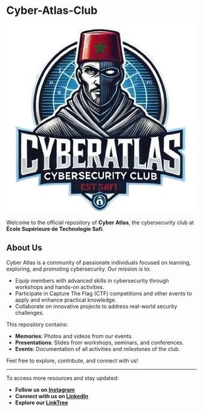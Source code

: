 # Cyber-Atlas-Club  

<div align="center">
  <img src="https://github.com/Anaximandr0s/Cyber-Atlas-Club/blob/main/Memories%202023/Est-Safi.png" alt="CyberAtlas Logo" />
</div>

Welcome to the official repository of **Cyber Atlas**, the cybersecurity club at **École Supérieure de Technologie Safi**.  

## About Us  
Cyber Atlas is a community of passionate individuals focused on learning, exploring, and promoting cybersecurity. Our mission is to:  
- Equip members with advanced skills in cybersecurity through workshops and hands-on activities.  
- Participate in Capture The Flag (CTF) competitions and other events to apply and enhance practical knowledge.  
- Collaborate on innovative projects to address real-world security challenges.  

This repository contains:  
- **Memories**: Photos and videos from our events.  
- **Presentations**: Slides from workshops, seminars, and conferences.  
- **Events**: Documentation of all activities and milestones of the club.  

Feel free to explore, contribute, and connect with us!  

---

To access more resources and stay updated:  
- **Follow us on [Instagram](https://www.instagram.com/cyberatlas_ests)**  
- **Connect with us on [LinkedIn](https://www.linkedin.com/company/cybersecurity-club-est)**  
- **Explore our [LinkTree](https://linktr.ee/CyberAtlas)**  
